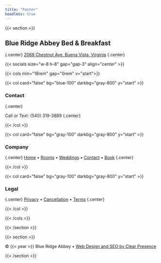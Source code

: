 ```yaml
---
title: "Footer"
headless: true
---
```


{{< section >}}

## Blue Ridge Abbey Bed & Breakfast
{.center}
[2068 Chestnut Ave, Buena Vista, Virginia](https://www.google.com/maps/place/Blue+Ridge+Abbey+Bed+%26+Breakfast/@37.7335257,-79.3518583,17z/data=!3m1!4b1!4m9!3m8!1s0x89b3339247dfb61b:0xd6579b582fffe67a!5m2!4m1!1i2!8m2!3d37.7335257!4d-79.3518583!16s%2Fg%2F11x16zzcms?entry=ttu&g_ep=EgoyMDI1MTAxNC4wIKXMDSoASAFQAw%3D%3D)
{.center}


{{< socials size="w-8 h-8" gap="gap-3" align="center" >}}


{{< cols min="18rem" gap="0rem" v="start">}}

{{< col card="false" bg="blue-100" darkbg="gray-800" y="start" >}}



### Contact
{.center}

Call or Text: (540) 319-3889
{.center}

{{< /col >}}

{{< col card="false" bg="gray-100" darkbg="gray-800" y="start" >}}

### Company
{.center}
[Home](https://blueridgeabbey.com) • [Rooms](/rooms) • [Weddings](/weddings) • [Contact](/contact) • [Book](https://secure.thinkreservations.com/blueridgeabbey/reservations)
{.center}

{{< /col >}}

{{< col card="false" bg="gray-100" darkbg="gray-800" y="start" >}}

### Legal
{.center}
[Privacy](https://secure.thinkreservations.com/blueridgeabbey/reservations/privacy-policy) • [Cancellation](https://secure.thinkreservations.com/blueridgeabbey/reservations/cancellation-policy) • [Terms](https://secure.thinkreservations.com/blueridgeabbey/reservations/terms-and-conditions)
{.center}


{{< /col >}}

{{< /cols >}}

{{< /section >}}



{{< section >}}







<div class="text-center text-sm opacity-80 mt-4">
	© {{< year >}} Blue Ridge Abbey •  <a href="https://clearpresence.io" target="_blank" rel="noopener">Web Design and SEO by Clear Presence</a>
</div>

{{< /section >}}

